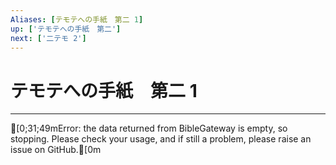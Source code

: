 ```yaml
---
Aliases: [テモテへの手紙　第二 1]
up: ['テモテへの手紙　第二']
next: ['二テモ 2']
---
```

# テモテへの手紙　第二 1

***
[0;31;49mError: the data returned from BibleGateway is empty, so stopping. Please check your usage, and if still a problem, please raise an issue on GitHub.[0m
